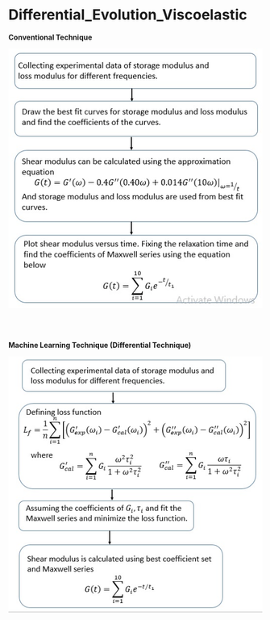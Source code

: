 # Differential_Evolution_Viscoelastic




<p><b>Conventional Technique</b></p>
<p align="center">
  <img src="CM_AA_Method.jpg" title="hover text">
</p>
<br/>
<br/>
<p><b>Machine Learning Technique (Differential Technique)</b></p>
<p align="center">
  <img src="ML_DE_Method.jpg" title="hover text">
</p>
